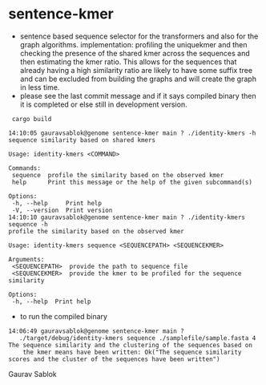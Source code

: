 # sentence-kmer
 - sentence based sequence selector for the transformers and also for the graph algorithms. implementation: profiling the uniquekmer and then checking the presence of the shared kmer across the sequences and then estimating the kmer ratio. This allows for the sequences that already having a high similarity ratio are likely to have some suffix tree and can be excluded from building the graphs and will create the graph in less time.
 - please see the last commit message and if it says compiled binary then it is completed or else still in development version.

 ```
  cargo build
 ```
 ```
 14:10:05 gauravsablok@genome sentence-kmer main ? ./identity-kmers -h
 sequence similarity based on shared kmers

 Usage: identity-kmers <COMMAND>

 Commands:
  sequence  profile the similarity based on the observed kmer
  help      Print this message or the help of the given subcommand(s)

 Options:
  -h, --help     Print help
  -V, --version  Print version
 14:10:10 gauravsablok@genome sentence-kmer main ? ./identity-kmers sequence -h
 profile the similarity based on the observed kmer

 Usage: identity-kmers sequence <SEQUENCEPATH> <SEQUENCEKMER>

 Arguments:
  <SEQUENCEPATH>  provide the path to sequence file
  <SEQUENCEKMER>  provide the kmer to be profiled for the sequence similarity

 Options:
  -h, --help  Print help

 ```
 - to run the compiled binary 
 ```
 14:06:49 gauravsablok@genome sentence-kmer main ? 
    ./target/debug/identity-kmers sequence ./samplefile/sample.fasta 4
 The sequence similarity and the clustering of the sequences based on 
     the kmer means have been written: Ok("The sequence similarity scores and the cluster of the sequences have been written")
 ```
 Gaurav Sablok
